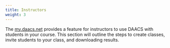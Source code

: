 ```yaml
---
title: Instructors
weight: 3
---
```


The [my.daacs.net](https://my.daacs.net) provides a feature for instructors to use DAACS with students in your course. This section will outline the steps to create classes, invite students to your class, and downloading results.
